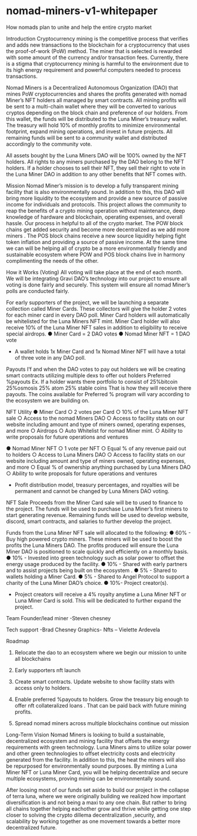 # nomad-miners-v1-whitepaper
How nomads plan to unite and help the entire crypto market


Introduction
Cryptocurrency mining is the competitive process that verifies and adds new transactions to the blockchain for a cryptocurrency that uses the proof-of-work (PoW) method. The miner that is selected is rewarded with some amount of the currency and/or transaction fees. Currently, there is a stigma that cryptocurrency mining is harmful to the environment due to its high energy requirement and powerful computers needed to process transactions.

Nomad Miners is a Decentralized Autonomous Organization (DAO) that mines PoW cryptocurrencies and shares the profits generated with nomad Miner’s NFT holders all managed by smart contracts. All mining profits will be sent to a multi-chain wallet where they will be converted to various cryptos depending on the block chain and preference of our holders. From this wallet, the funds will be distributed to the Luna Miner’s treasury wallet. The treasury will hold 10% of monthly profits to minimize environmental footprint, expand mining operations, and invest in future projects. All remaining funds will be sent to a community wallet and distributed accordingly to the community vote.

All assets bought by the Luna Miners DAO will be 100% owned by the NFT holders. All rights to any miners purchased by the DAO belong to the NFT holders. If a holder chooses to sell their NFT, they sell their right to vote in the Luna Miner DAO in addition to any other benefits that NFT comes with.

Mission
Nomad Miner’s mission is to develop a fully transparent mining facility that is also environmentally sound. In addition to this, this DAO will bring more liquidity to the ecosystem and provide a new source of passive income for individuals and protocols. This project allows the community to reap the benefits of a crypto mining operation without maintenance, deep knowledge of hardware and blockchain, operating expenses, and overall hassle. Our process in helpful to all of the crypto market. The POW block chains get added security and become more decentralized as we add more miners . The POS block chains receive a new source liquidity helping fight token inflation and providing a source of passive income.  At the same time we can will be helping all of crypto be a more environmentally friendly and sustainable ecosystem where POW and POS block chains live in harmony complimenting the needs of the other.

How it Works (Voting)
All voting will take place at the end of each month. We will be integrating Gravi DAO’s technology into our project to ensure all voting is done fairly and securely. This system will ensure all nomad Miner’s polls are conducted fairly.

For early supporters of the project, we will be launching a separate collection called Miner Cards. These collectors will give the holder 2 votes for each miner card in every DAO poll. Miner Card holders will automatically be whitelisted for the Luna Miners NFT mint. Miner Card holder will also receive 10% of the Luna Miner NFT sales in addition to eligibility to receive special airdrops. 
●	Miner Card = 2 DAO votes
●	Nomad Miner NFT = 1 DAO vote

* A wallet holds 1x Miner Card and 1x Nomad Miner NFT will have a total of three vote in any DAO poll.

Payouts
I’f and when the DAO votes to pay out holders we will be creating smart contracts utilizing multiple dexs to offer out holders Preferred %payouts
Ex. If a holder wants there portfolio to consist of 
25%bitcoin
25%osmosis 
25% atom
25% stable coins
That is how they will receive there payouts. The coins available for Preferred % program will vary according to the ecosystem we are building on.




NFT Utility
●	Miner Card
○	2 votes per Card
○	10% of the Luna Miner NFT sale
○	Access to the nomad Miners DAO
○	Access to facility stats on our website including amount and type of miners owned, operating expenses, and more
○	Airdrops
○	Auto Whitelist for nomad Miner mint.
○	Ability to write proposals for future operations and ventures


●	Nomad Miner NFT
○	1 vote per NFT
○	Equal % of any revenue paid out to holders
○	Access to Luna Miners DAO
○	Access to facility stats on our website including amount and type of miners owned, operating expenses, and more
○	Equal % of ownership anything purchased by Luna Miners DAO
○	Ability to write proposals for future operations and ventures

* Profit distribution model, treasury percentages, and royalties will be permanent and cannot be changed by Luna Miners DAO voting.

NFT Sale
Proceeds from the Miner Card sale will be to used to finance to the project. The funds will be used to purchase Luna Miner’s first miners  to start generating revenue. Remaining funds will be used to develop website, discord, smart contracts, and salaries to further develop the project.

Funds from the Luna Miner NFT sale will allocated to the following:
●	60% - Buy high powered crypto miners. These miners will be used to boost the profits the Luna Miners DAO. The profits produced will ensure the Luna Miner DAO is positioned to scale quickly and efficiently on a monthly basis.
●	10% - Invested into green technology such as solar power to offset the energy usage produced by the facility.
●	10% - Shared with early partners  and to assist projects being built on the  ecosystem .
●	5% - Shared to wallets holding a Miner Card.
●	5% - Shared to Angel Protocol to support a charity of the Luna Miner DAO’s choice.
●	10%- Project creator(s).

* Project creators will receive a 4% royalty anytime a Luna Miner NFT or Luna Miner Card is sold. This will be dedicated to further expand the project.

Team 
 Founder/lead miner
-Steven chesney 

Tech support -Brad Chesney
Graphics- 
Nfts – Vielette Ardevela 

Roadmap
1.	Relocate the dao to an ecosystem where we begin our mission to unite all blockchains 
2.	Early supporters nft launch 
3.	Create smart contracts. Update website to show facility stats with access only to holders.
4.	Enable preferred %payouts to holders.
Grow the treasury big enough to offer nft collateralized loans . That can be paid back with future mining profits.

5.	Spread  nomad miners across multiple blockchains continue out mission





Long-Term Vision
Nomad Miners is looking to build a sustainable, decentralized ecosystem and mining facility that offsets the energy requirements with green technology. Luna Miners aims to utilize solar power and other green technologies to offset electricity costs and electricity generated from the facility. In addition to this, the heat the miners will also be repurposed for environmentally sound purposes. By minting a Luna Miner NFT or Luna Miner Card, you will be helping decentralize and secure multiple ecosystems, proving mining can be environmentally sound. 

After loosing most of our funds set aside to build our project in the collapse of terra luna, where we were originally building we realized how important diversification is and not being a maxi to any one chain. But rather to bring all chains together helping eachother grow and  thrive while getting one step closer to solving the crypto dillema decentralization ,security, and scalability  by working together as one movement towards a better more decentralized future.



